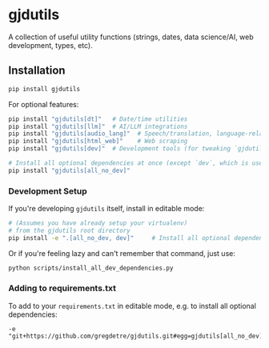 # gjdutils

A collection of useful utility functions (strings, dates, data science/AI, web development, types, etc).

## Installation

```bash
pip install gjdutils
```

For optional features:
```bash
pip install "gjdutils[dt]"   # Date/time utilities
pip install "gjdutils[llm]"  # AI/LLM integrations
pip install "gjdutils[audio_lang]"  # Speech/translation, language-related
pip install "gjdutils[html_web]"    # Web scraping
pip install "gjdutils[dev]"  # Development tools (for tweaking `gjdutils` itself, e.g. pytest)

# Install all optional dependencies at once (except `dev`, which is used for developing `gjdutils` itself)
pip install "gjdutils[all_no_dev]"
```

### Development Setup

If you're developing `gjdutils` itself, install in editable mode:
```bash
# (Assumes you have already setup your virtualenv)
# from the gjdutils root directory
pip install -e ".[all_no_dev, dev]"     # Install all optional dependencies
```

Or if you're feeling lazy and can't remember that command, just use:

```bash
python scripts/install_all_dev_dependencies.py
```


### Adding to requirements.txt

To add to your `requirements.txt` in editable mode, e.g. to install all optional dependencies:
```text
-e "git+https://github.com/gregdetre/gjdutils.git#egg=gjdutils[all_no_dev]"
```
